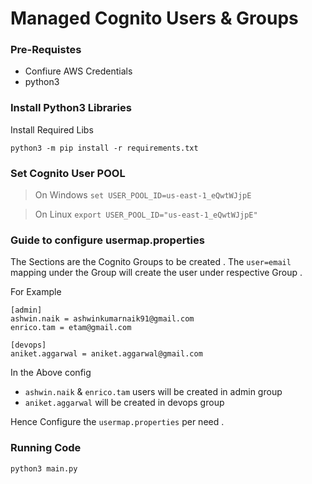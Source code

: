 # Managed Cognito Users & Groups 

### Pre-Requistes
* Confiure AWS Credentials 
* python3

### Install Python3 Libraries
Install Required Libs
```
python3 -m pip install -r requirements.txt
```
### Set Cognito User POOL
> On Windows `set USER_POOL_ID=us-east-1_eQwtWJjpE`

> On Linux `export USER_POOL_ID="us-east-1_eQwtWJjpE"`


### Guide to configure usermap.properties

The Sections are the Cognito Groups to be created .
The `user=email` mapping under the Group will create the user under respective Group .

For Example 
```
[admin]
ashwin.naik = ashwinkumarnaik91@gmail.com
enrico.tam = etam@gmail.com

[devops]
aniket.aggarwal = aniket.aggarwal@gmail.com
```

In the Above config 
* `ashwin.naik`  & `enrico.tam` users will be created in admin group
* `aniket.aggarwal`  will be created in devops group

Hence Configure the `usermap.properties` per need  .

### Running Code 
```
python3 main.py
```